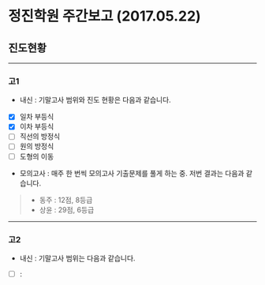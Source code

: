 # 정진학원 주간보고 (2017.05.22)

## 진도현황
*****
### 고1

* 내신 : 기말고사 범위와 진도 현황은 다음과 같습니다.
- [x] 일차 부등식
- [x] 이차 부등식
- [ ] 직선의 방정식
- [ ] 원의 방정식
- [ ] 도형의 이동

* 모의고사 : 매주 한 번씩 모의고사 기출문제를 풀게 하는 중. 저번 결과는 다음과 같습니다.
> * 동주 : 12점, 8등급
> * 상윤 : 29점, 6등급
*****
### 고2

* 내신 : 기말고사 범위는 다음과 같습니다.
- [ ] : 